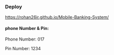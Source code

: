 ### Deploy 

https://rohan26ir.github.io/Mobile-Banking-System/

#### phone Number & Pin:
Phone Number: 017

Pin Number: 1234
